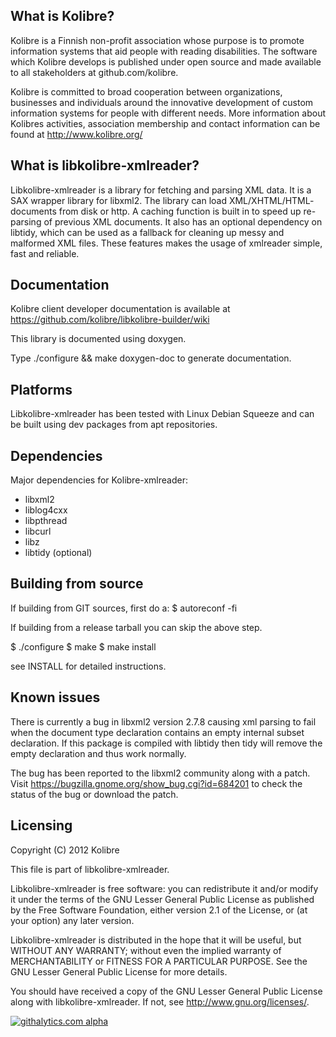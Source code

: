 What is Kolibre?
---------------------------------
Kolibre is a Finnish non-profit association whose purpose is to promote
information systems that aid people with reading disabilities. The software
which Kolibre develops is published under open source and made available to all
stakeholders at github.com/kolibre.

Kolibre is committed to broad cooperation between organizations, businesses and
individuals around the innovative development of custom information systems for
people with different needs. More information about Kolibres activities, association 
membership and contact information can be found at http://www.kolibre.org/

What is libkolibre-xmlreader?
---------------------------------
Libkolibre-xmlreader is a library for fetching and parsing XML data. 
It is a SAX wrapper library for libxml2. The library can load XML/XHTML/HTML-
documents from disk or http. A caching function is built in to speed up re-parsing 
of previous XML documents. It also has an optional dependency on libtidy, which 
can be used as a fallback for cleaning up messy and malformed XML files. 
These features makes the usage of xmlreader simple, fast and reliable.

Documentation
---------------------------------
Kolibre client developer documentation is available at 
https://github.com/kolibre/libkolibre-builder/wiki

This library is documented using doxygen.

Type ./configure && make doxygen-doc to generate documentation.

Platforms
---------------------------------
Libkolibre-xmlreader has been tested with Linux Debian Squeeze and can be built
using dev packages from apt repositories.

Dependencies
---------------------------------
Major dependencies for Kolibre-xmlreader:

* libxml2
* liblog4cxx
* libpthread
* libcurl
* libz
* libtidy (optional)

Building from source
---------------------------------
If building from GIT sources, first do a:
$ autoreconf -fi

If building from a release tarball you can skip the above step.

$ ./configure
$ make
$ make install

see INSTALL for detailed instructions.

Known issues
---------------------------------
There is currently a bug in libxml2 version 2.7.8 causing xml parsing to fail
when the document type declaration contains an empty internal subset declaration.
If this package is compiled with libtidy then tidy will remove the empty
declaration and thus work normally.

The bug has been reported to the libxml2 community along with a patch. Visit
https://bugzilla.gnome.org/show_bug.cgi?id=684201 to check the status of the bug
or download the patch.

Licensing
---------------------------------
Copyright (C) 2012 Kolibre

This file is part of libkolibre-xmlreader.

Libkolibre-xmlreader is free software: you can redistribute it and/or modify
it under the terms of the GNU Lesser General Public License as published by
the Free Software Foundation, either version 2.1 of the License, or
(at your option) any later version.

Libkolibre-xmlreader is distributed in the hope that it will be useful,
but WITHOUT ANY WARRANTY; without even the implied warranty of
MERCHANTABILITY or FITNESS FOR A PARTICULAR PURPOSE.  See the
GNU Lesser General Public License for more details.

You should have received a copy of the GNU Lesser General Public License
along with libkolibre-xmlreader. If not, see <http://www.gnu.org/licenses/>.

[![githalytics.com alpha](https://cruel-carlota.pagodabox.com/00394d28d6a40c553107e73b056d0fe4 "githalytics.com")](http://githalytics.com/kolibre/libkolibre-xmlreader)
